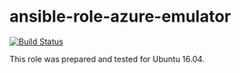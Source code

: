 # ansible-role-azure-emulator

[![Build Status](https://travis-ci.com/iroquoisorg/ansible-role-azure-emulator.svg?branch=master)](https://travis-ci.com/iroquoisorg/ansible-role-azure-emulator)

This role was prepared and tested for Ubuntu 16.04.
